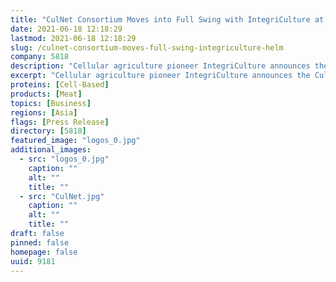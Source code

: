 ```yaml
---
title: "CulNet Consortium Moves into Full Swing with IntegriCulture at the Helm"
date: 2021-06-18 12:18:29
lastmod: 2021-06-18 12:18:29
slug: /culnet-consortium-moves-full-swing-integriculture-helm
company: 5818
description: "Cellular agriculture pioneer IntegriCulture announces the CulNet Consortium, an open innovation platform for cellular agriculture."
excerpt: "Cellular agriculture pioneer IntegriCulture announces the CulNet Consortium, an open innovation platform for cellular agriculture."
proteins: [Cell-Based]
products: [Meat]
topics: [Business]
regions: [Asia]
flags: [Press Release]
directory: [5818]
featured_image: "logos_0.jpg"
additional_images:
  - src: "logos_0.jpg"
    caption: ""
    alt: ""
    title: ""
  - src: "CulNet.jpg"
    caption: ""
    alt: ""
    title: ""
draft: false
pinned: false
homepage: false
uuid: 9181
---
```

